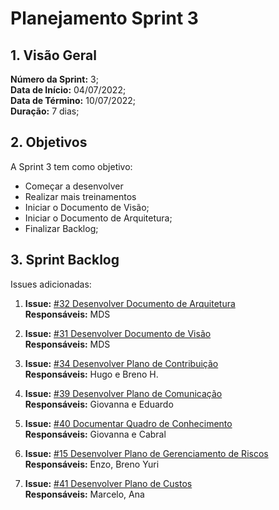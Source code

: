 # Planejamento Sprint 3

## 1. Visão Geral
**Número da Sprint:** 3;<br>
**Data de Início:** 04/07/2022; <br>
**Data de Término:** 10/07/2022;<br>
**Duração:** 7 dias;<br>

## 2. Objetivos
A Sprint 3 tem como objetivo:
- Começar a desenvolver <br>
- Realizar mais treinamentos <br>
- Iniciar o Documento de Visão;<br>
- Iniciar o Documento de Arquitetura;<br>
- Finalizar Backlog;<br>

## 3. Sprint Backlog
Issues adicionadas:

1. **Issue:** [#32 Desenvolver Documento de Arquitetura](https://github.com/fga-eps-mds/2022-1-PUMA-Doc/issues/32)<br>
**Responsáveis:** MDS

2. **Issue:** [#31 Desenvolver Documento de Visão](https://github.com/fga-eps-mds/2022-1-PUMA-Doc/issues/31)<br>
**Responsáveis:** MDS

3. **Issue:** [#34 Desenvolver Plano de Contribuição](https://github.com/fga-eps-mds/2022-1-PUMA-Doc/issues/34)<br>
**Responsáveis:** Hugo e Breno H.

4. **Issue:** [#39 Desenvolver Plano de Comunicação](https://github.com/fga-eps-mds/2022-1-PUMA-Doc/issues/39)<br>
**Responsáveis:** Giovanna e Eduardo

5. **Issue:** [#40 Documentar Quadro de Conhecimento](https://github.com/fga-eps-mds/2022-1-PUMA-Doc/issues/40)<br>
**Responsáveis:** Giovanna e Cabral

6. **Issue:** [#15 Desenvolver Plano de Gerenciamento de Riscos](https://github.com/fga-eps-mds/2022-1-PUMA-Doc/issues/15)<br>
**Responsáveis:** Enzo, Breno Yuri

7. **Issue:** [#41 Desenvolver Plano de Custos](https://github.com/fga-eps-mds/2022-1-PUMA-Doc/issues/41)<br>
**Responsáveis:**  Marcelo, Ana
